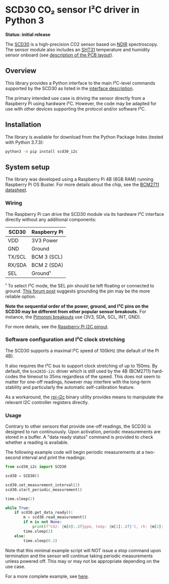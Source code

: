 # SCD30 CO₂	sensor I²C driver in Python 3

**Status: initial release**

The [SCD30](https://www.sensirion.com/en/environmental-sensors/carbon-dioxide-sensors/carbon-dioxide-sensors-co2/)
is a high-precision CO2 sensor based on [NDIR](https://en.wikipedia.org/wiki/Nondispersive_infrared_sensor) spectroscopy.
The sensor module also includes an
[SHT31](https://www.sensirion.com/en/environmental-sensors/humidity-sensors/digital-humidity-sensors-for-various-applications/)
temperature and humidity sensor onboard (see
[description of the PCB layout](https://www.sensirion.com/fileadmin/user_upload/customers/sensirion/Dokumente/9.5_CO2/Sensirion_SCD30_Design-In_Guidelines_D1.pdf)).

## Overview
This library provides a Python interface to the main I²C-level commands supported by the SCD30 as listed in the
[interface description](https://www.sensirion.com/fileadmin/user_upload/customers/sensirion/Dokumente/9.5_CO2/Sensirion_CO2_Sensors_SCD30_Interface_Description.pdf).

The primary intended use case is driving the sensor directly from a Raspberry Pi using hardware I²C.
However, the code may be adapted for use with other devices supporting the protocol and/or software I²C.

## Installation
The library is available for download from the Python Package Index (tested with Python 3.7.3):
```bash
python3 -m pip install scd30_i2c
```

## System setup
The library was developed using a Raspberry Pi 4B (8GB RAM) running Raspberry Pi OS Buster. For more details about the chip, see the
[BCM2711 datasheet](https://www.raspberrypi.org/documentation/hardware/raspberrypi/bcm2711/rpi_DATA_2711_1p0.pdf).

### Wiring
The Raspberry Pi can drive the SCD30 module via its hardware I²C interface directly without any additional components:

SCD30  | Raspberry Pi
------ | ------------
VDD    | 3V3 Power
GND    | Ground
TX/SCL | BCM 3 (SCL)
RX/SDA | BCM 2 (SDA)
SEL    | Ground¹

¹ To select I²C mode, the SEL pin should be left floating or connected to ground.
[This forum post](https://forum.arduino.cc/index.php?topic=561246.msg3828228#msg3828228) suggests grounding the pin may be the
more reliable option.

**Note the sequential order of the power, ground, and I²C pins on the SCD30 may be different from other popular sensor breakouts.**
For instance, the [Pimoroni breakouts](https://shop.pimoroni.com/collections/pimoroni-breakouts) use (3V3, SDA, SCL, INT, GND).

For more details, see the [Raspberry Pi I2C pinout](https://pinout.xyz/pinout/i2c).

### Software configuration and I²C clock stretching
The SCD30 supports a maximal I²C speed of 100kHz (the default of the Pi 4B).

It also requires the I²C bus to support clock stretching of up to 150ms. By default, the `bcm2835-i2c` driver which is still
used by the 4B (BCM2711) hard-codes the timeout to 35ms regardless of the speed. This does not seem to matter for one-off
readings, however may interfere with the long-term stability and particularly the automatic self-calibration feature.

As a workaround, the [rpi-i2c](https://github.com/RequestForCoffee/rpi-i2c-timings) binary utility provides means to
manipulate the relevant I2C controller registers directly.

### Usage
Contrary to other sensors that provide one-off readings, the SCD30 is designed to run continuously. Upon activation, periodic
measurements are stored in a buffer. A "data ready status" command is provided to check whether a reading is available.

The following example code will begin periodic measurements at a two-second interval and print the readings:

```py
from scd30_i2c import SCD30

scd30 = SCD30()

scd30.set_measurement_interval(2)
scd30.start_periodic_measurement()

time.sleep(2)

while True:
    if scd30.get_data_ready():
        m = scd30.read_measurement()
        if m is not None:
            print(f"CO2: {m[0]:.2f}ppm, temp: {m[1]:.2f}'C, rh: {m[2]:.2f}%")
        time.sleep(2)
    else:
        time.sleep(0.2)
```

Note that this minimal example script will NOT issue a stop command upon termination and the sensor will continue taking
periodic measurements unless powered off. This may or may not be appropriate depending on the use case.

For a more complete example, see [here](examples/continuous_measurement.py).
